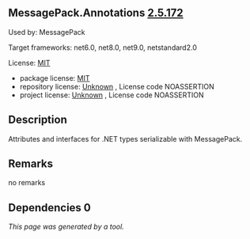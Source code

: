 MessagePack.Annotations [2.5.172](https://www.nuget.org/packages/MessagePack.Annotations/2.5.172)
--------------------

Used by: MessagePack

Target frameworks: net6.0, net8.0, net9.0, netstandard2.0

License: [MIT](../../../../licenses/mit) 

- package license: [MIT](https://licenses.nuget.org/MIT) 
- repository license: [Unknown](https://github.com/MessagePack-CSharp/MessagePack-CSharp) , License code NOASSERTION
- project license: [Unknown](https://github.com/neuecc/MessagePack-CSharp) , License code NOASSERTION

Description
-----------
Attributes and interfaces for .NET types serializable with MessagePack.

Remarks
-----------
no remarks


Dependencies 0
-----------


*This page was generated by a tool.*